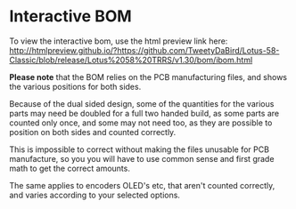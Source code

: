 # Interactive BOM
To view the interactive bom, use the html preview link here: http://htmlpreview.github.io/?https://github.com/TweetyDaBird/Lotus-58-Classic/blob/release/Lotus%2058%20TRRS/v1.30/bom/ibom.html

**Please note** that the BOM relies on the PCB manufacturing files, and shows the various positions for both sides. 

Because of the dual sided design, some of the quantities for the various parts may need be doubled for a full two handed build, as some parts are counted only once, and some may not need too, as they are possible to position on both sides and counted correctly. 

This is impossible to correct without making the files unusable for PCB manufacture, so you you will have to use common sense and first grade math to get the correct amounts. 

The same applies to encoders OLED's etc, that aren't counted correctly, and varies according to your selected options.
